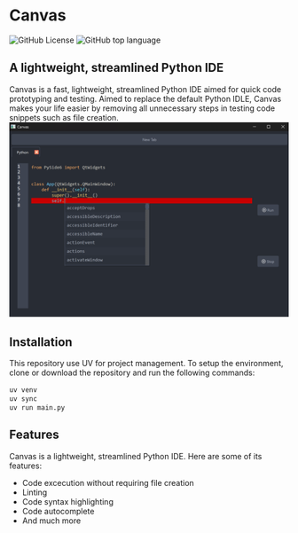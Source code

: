 # Canvas
![GitHub License](https://img.shields.io/github/license/Fr5ctal-Dev/Fragment)
![GitHub top language](https://img.shields.io/github/languages/top/Fr5ctal-Dev/Fragment)
## A lightweight, streamlined Python IDE
Canvas is a fast, lightweight, streamlined Python IDE aimed for quick code prototyping and testing. Aimed to replace the default Python IDLE, Canvas makes your life easier by removing all unnecessary steps in testing code snippets such as file creation.
![](screenshot.png)
## Installation
This repository use UV for project management. To setup the environment, clone or download the repository and run the following commands:

```
uv venv
uv sync
uv run main.py
```
## Features
Canvas is a lightweight, streamlined Python IDE. Here are some of its features:

- Code excecution without requiring file creation
- Linting
- Code syntax highlighting
- Code autocomplete
- And much more
